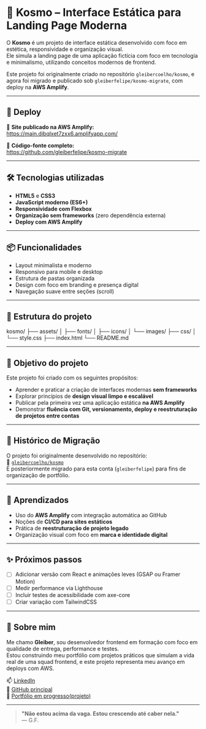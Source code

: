 # 🌌 Kosmo – Interface Estática para Landing Page Moderna

O **Kosmo** é um projeto de interface estática desenvolvido com foco em estética, responsividade e organização visual.  
Ele simula a landing page de uma aplicação fictícia com foco em tecnologia e minimalismo, utilizando conceitos modernos de frontend.

Este projeto foi originalmente criado no repositório `gleibercoelho/kosmo`, e agora foi migrado e publicado sob `gleiberfelipe/kosmo-migrate`, com deploy na **AWS Amplify**.

---

## 🚀 Deploy

🔗 **Site publicado na AWS Amplify:**  
https://main.dibqlxet7zxx6.amplifyapp.com/

📁 **Código-fonte completo:**  
https://github.com/gleiberfelipe/kosmo-migrate

---

## 🛠️ Tecnologias utilizadas

- **HTML5** e **CSS3**
- **JavaScript moderno (ES6+)**
- **Responsividade com Flexbox**
- **Organização sem frameworks** (zero dependência externa)
- **Deploy com AWS Amplify**

---

## 📦 Funcionalidades

- Layout minimalista e moderno
- Responsivo para mobile e desktop
- Estrutura de pastas organizada
- Design com foco em branding e presença digital
- Navegação suave entre seções (scroll)

---

## 📁 Estrutura do projeto

kosmo/
├── assets/
│ ├── fonts/
│ ├── icons/
│ └── images/
├── css/
│ └── style.css
├── index.html
└── README.md


---

## 📄 Objetivo do projeto

Este projeto foi criado com os seguintes propósitos:

- Aprender e praticar a criação de interfaces modernas **sem frameworks**
- Explorar princípios de **design visual limpo e escalável**
- Publicar pela primeira vez uma aplicação estática **na AWS Amplify**
- Demonstrar **fluência com Git, versionamento, deploy e reestruturação de projetos entre contas**

---

## 🔄 Histórico de Migração

O projeto foi originalmente desenvolvido no repositório:  
📎 [`gleibercoelho/kosmo`](https://github.com/gleibercoelho/kosmo)  
E posteriormente migrado para esta conta (`gleiberfelipe`) para fins de organização de portfólio.

---

## 📌 Aprendizados

- Uso do **AWS Amplify** com integração automática ao GitHub
- Noções de **CI/CD para sites estáticos**
- Prática de **reestruturação de projeto legado**
- Organização visual com foco em **marca e identidade digital**

---

## ✨ Próximos passos

- [ ] Adicionar versão com React e animações leves (GSAP ou Framer Motion)
- [ ] Medir performance via Lighthouse
- [ ] Incluir testes de acessibilidade com axe-core
- [ ] Criar variação com TailwindCSS

---

## 🙋 Sobre mim

Me chamo **Gleiber**, sou desenvolvedor frontend em formação com foco em qualidade de entrega, performance e testes.  
Estou construindo meu portfólio com projetos práticos que simulam a vida real de uma squad frontend, e este projeto representa meu avanço em deploys com AWS.

📫 [LinkedIn](https://www.linkedin.com/in/seu-usuario)  
📁 [GitHub principal](https://github.com/gleiberfelipe)  
📂 [Portfólio em progresso(projeto)](https://github.com/gleiberfelipe/fsw-food)

---

> **"Não estou acima da vaga. Estou crescendo até caber nela."**  
> — G.F.
